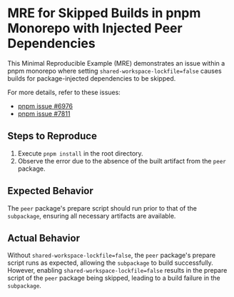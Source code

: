 # MRE for Skipped Builds in pnpm Monorepo with Injected Peer Dependencies

This Minimal Reproducible Example (MRE) demonstrates an issue within a pnpm monorepo where setting `shared-workspace-lockfile=false` causes builds for package-injected dependencies to be skipped.

For more details, refer to these issues:
* [pnpm issue #6976](https://github.com/pnpm/pnpm/issues/6976)
* [pnpm issue #7811](https://github.com/pnpm/pnpm/issues/7811)

## Steps to Reproduce

1. Execute `pnpm install` in the root directory.
2. Observe the error due to the absence of the built artifact from the `peer` package.

## Expected Behavior

The `peer` package's prepare script should run prior to that of the `subpackage`, ensuring all necessary artifacts are available.

## Actual Behavior

Without `shared-workspace-lockfile=false`, the `peer` package's prepare script runs as expected, allowing the `subpackage` to build successfully. However, enabling `shared-workspace-lockfile=false` results in the prepare script of the `peer` package being skipped, leading to a build failure in the `subpackage`.
